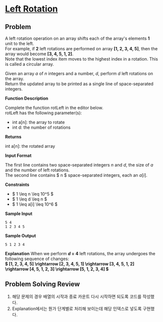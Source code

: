 # [Left Rotation](https://www.hackerrank.com/challenges/ctci-array-left-rotation/problem?h_l=interview&playlist_slugs%5B%5D=interview-preparation-kit&playlist_slugs%5B%5D=arrays)

## Problem
A left rotation operation on an array shifts each of the array's elements **1** unit to the left.  
For example, if **2** left rotations are performed on array **[1, 2, 3, 4, 5]**, then the array would become **[3, 4, 5, 1, 2]**.  
Note that the lowest index item moves to the highest index in a rotation. This is called a circular array.

Given an array $a$ of $n$ integers and a number, $d$, perform $d$ left rotations on the array.  
Return the updated array to be printed as a single line of space-separated integers.

**Function Description**

Complete the function rotLeft in the editor below.  
rotLeft has the following parameter(s):
- int a[n]: the array to rotate
- int d: the number of rotations

**Returns**

int a[n]: the rotated array

**Input Format**

The first line contains two space-separated integers $n$ and $d$, the size of $a$ and the number of left rotations.  
The second line contains $ n $ space-separated integers, each an $a[i]$.

**Constraints**
- $ 1 \leq n \leq 10^5 $
- $ 1 \leq d \leq n $
- $ 1 \leq a[i] \leq 10^6 $

**Sample Input**
```
5 4  
1 2 3 4 5
```

**Sample Output**
```
5 1 2 3 4
```

**Explanation**
When we perform **$d$ = 4** left rotations, the array undergoes the following sequence of changes:  
**$ [1, 2, 3, 4, 5] \rightarrow [2, 3, 4, 5, 1] \rightarrow [3, 4, 5, 1, 2] \rightarrow [4, 5, 1, 2, 3] \rightarrow [5, 1, 2, 3, 4] $**


## Problem Solving Review
1. 해당 문제의 경우 배열의 시작과 종료 카운트 다시 시작하면 되도록 코드를 작성했다.  
2. Explanation에서는 뭔가 단계별로 처리해 보이는데 해당 인덱스로 넣도록 구현했다.